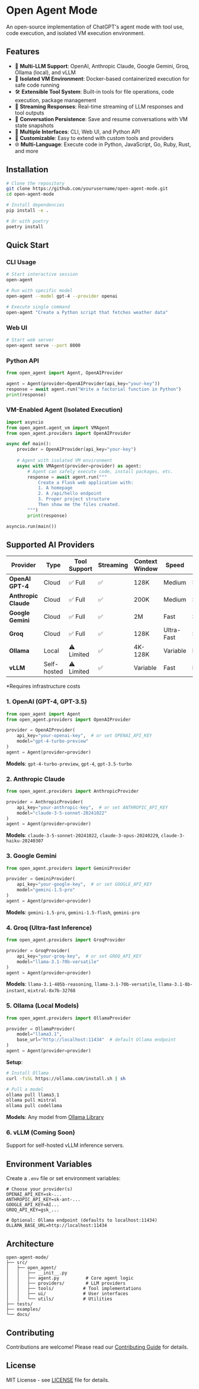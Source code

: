 # Open Agent Mode

An open-source implementation of ChatGPT's agent mode with tool use, code execution, and isolated VM execution environment.

## Features

- 🤖 **Multi-LLM Support**: OpenAI, Anthropic Claude, Google Gemini, Groq, Ollama (local), and vLLM
- 🐳 **Isolated VM Environment**: Docker-based containerized execution for safe code running
- 🛠️ **Extensible Tool System**: Built-in tools for file operations, code execution, package management
- 🔄 **Streaming Responses**: Real-time streaming of LLM responses and tool outputs
- 💾 **Conversation Persistence**: Save and resume conversations with VM state snapshots
- 🎨 **Multiple Interfaces**: CLI, Web UI, and Python API
- 🔧 **Customizable**: Easy to extend with custom tools and providers
- 🌐 **Multi-Language**: Execute code in Python, JavaScript, Go, Ruby, Rust, and more

## Installation

```bash
# Clone the repository
git clone https://github.com/yourusername/open-agent-mode.git
cd open-agent-mode

# Install dependencies
pip install -e .

# Or with poetry
poetry install
```

## Quick Start

### CLI Usage

```bash
# Start interactive session
open-agent

# Run with specific model
open-agent --model gpt-4 --provider openai

# Execute single command
open-agent "Create a Python script that fetches weather data"
```

### Web UI

```bash
# Start web server
open-agent serve --port 8000
```

### Python API

```python
from open_agent import Agent, OpenAIProvider

agent = Agent(provider=OpenAIProvider(api_key="your-key"))
response = await agent.run("Write a factorial function in Python")
print(response)
```

### VM-Enabled Agent (Isolated Execution)

```python
import asyncio
from open_agent.agent_vm import VMAgent
from open_agent.providers import OpenAIProvider

async def main():
    provider = OpenAIProvider(api_key="your-key")
    
    # Agent with isolated VM environment
    async with VMAgent(provider=provider) as agent:
        # Agent can safely execute code, install packages, etc.
        response = await agent.run("""
            Create a Flask web application with:
            1. A homepage
            2. A /api/hello endpoint
            3. Proper project structure
            Then show me the files created.
        """)
        print(response)

asyncio.run(main())
```

## Supported AI Providers

| Provider | Type | Tool Support | Streaming | Context Window | Speed | Cost |
|----------|------|--------------|-----------|----------------|-------|------|
| **OpenAI GPT-4** | Cloud | ✅ Full | ✅ | 128K | Medium | $$$ |
| **Anthropic Claude** | Cloud | ✅ Full | ✅ | 200K | Medium | $$$ |
| **Google Gemini** | Cloud | ✅ Full | ✅ | 2M | Fast | $$ |
| **Groq** | Cloud | ✅ Full | ✅ | 128K | Ultra-Fast | $ |
| **Ollama** | Local | ⚠️ Limited | ✅ | 4K-128K | Variable | Free |
| **vLLM** | Self-hosted | ⚠️ Limited | ✅ | Variable | Fast | Free* |

*Requires infrastructure costs

### 1. OpenAI (GPT-4, GPT-3.5)

```python
from open_agent import Agent
from open_agent.providers import OpenAIProvider

provider = OpenAIProvider(
    api_key="your-openai-key",  # or set OPENAI_API_KEY
    model="gpt-4-turbo-preview"
)
agent = Agent(provider=provider)
```

**Models**: `gpt-4-turbo-preview`, `gpt-4`, `gpt-3.5-turbo`

### 2. Anthropic Claude

```python
from open_agent.providers import AnthropicProvider

provider = AnthropicProvider(
    api_key="your-anthropic-key",  # or set ANTHROPIC_API_KEY
    model="claude-3-5-sonnet-20241022"
)
agent = Agent(provider=provider)
```

**Models**: `claude-3-5-sonnet-20241022`, `claude-3-opus-20240229`, `claude-3-haiku-20240307`

### 3. Google Gemini

```python
from open_agent.providers import GeminiProvider

provider = GeminiProvider(
    api_key="your-google-key",  # or set GOOGLE_API_KEY
    model="gemini-1.5-pro"
)
agent = Agent(provider=provider)
```

**Models**: `gemini-1.5-pro`, `gemini-1.5-flash`, `gemini-pro`

### 4. Groq (Ultra-fast Inference)

```python
from open_agent.providers import GroqProvider

provider = GroqProvider(
    api_key="your-groq-key",  # or set GROQ_API_KEY
    model="llama-3.1-70b-versatile"
)
agent = Agent(provider=provider)
```

**Models**: `llama-3.1-405b-reasoning`, `llama-3.1-70b-versatile`, `llama-3.1-8b-instant`, `mixtral-8x7b-32768`

### 5. Ollama (Local Models)

```python
from open_agent.providers import OllamaProvider

provider = OllamaProvider(
    model="llama3.1",
    base_url="http://localhost:11434"  # default Ollama endpoint
)
agent = Agent(provider=provider)
```

**Setup**:
```bash
# Install Ollama
curl -fsSL https://ollama.com/install.sh | sh

# Pull a model
ollama pull llama3.1
ollama pull mistral
ollama pull codellama
```

**Models**: Any model from [Ollama Library](https://ollama.com/library)

### 6. vLLM (Coming Soon)

Support for self-hosted vLLM inference servers.

## Environment Variables

Create a `.env` file or set environment variables:

```env
# Choose your provider(s)
OPENAI_API_KEY=sk-...
ANTHROPIC_API_KEY=sk-ant-...
GOOGLE_API_KEY=AI...
GROQ_API_KEY=gsk_...

# Optional: Ollama endpoint (defaults to localhost:11434)
OLLAMA_BASE_URL=http://localhost:11434
```

## Architecture

```
open-agent-mode/
├── src/
│   ├── open_agent/
│   │   ├── __init__.py
│   │   ├── agent.py          # Core agent logic
│   │   ├── providers/        # LLM providers
│   │   ├── tools/           # Tool implementations
│   │   ├── ui/              # User interfaces
│   │   └── utils/           # Utilities
├── tests/
├── examples/
└── docs/
```

## Contributing

Contributions are welcome! Please read our [Contributing Guide](CONTRIBUTING.md) for details.

## License

MIT License - see [LICENSE](LICENSE) file for details.
